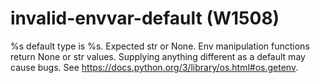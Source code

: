 # invalid-envvar-default (W1508)

%s default type is %s. Expected str or None. Env manipulation functions
return None or str values. Supplying anything different as a default may
cause bugs. See https://docs.python.org/3/library/os.html#os.getenv.
